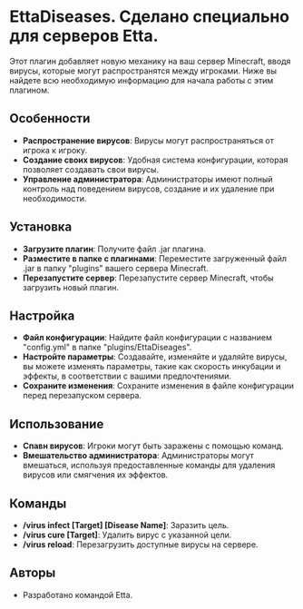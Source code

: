 # EttaDiseases. Сделано специально для серверов Etta.

Этот плагин добавляет новую механику на ваш сервер Minecraft, вводя вирусы, которые могут распространятся между игроками. Ниже вы найдете всю необходимую информацию для начала работы с этим плагином.

## Особенности

- **Распространение вирусов**: Вирусы могут распространяться от игрока к игроку.
- **Создание своих вирусов**: Удобная система конфигурации, которая позволяет создавать свои вирусы.
- **Управление администратора**: Администраторы имеют полный контроль над поведением вирусов, создание и их удаление при необходимости.

## Установка

- **Загрузите плагин**: Получите файл .jar плагина.
- **Разместите в папке с плагинами**: Переместите загруженный файл .jar в папку "plugins" вашего сервера Minecraft.
- **Перезапустите сервер**: Перезапустите сервер Minecraft, чтобы загрузить новый плагин.

## Настройка

- **Файл конфигурации**: Найдите файл конфигурации с названием "config.yml" в папке "plugins/EttaDiseages".
- **Настройте параметры**: Создавайте, изменяйте и удаляйте вирусы, вы можете изменять параметры, такие как скорость инкубации и эффекты, в соответствии с вашими предпочтениями.
- **Сохраните изменения**: Сохраните изменения в файле конфигурации перед перезапуском сервера.

## Использование

- **Спавн вирусов**: Игроки могут быть заражены с помощью команд.
- **Вмешательство администратора**: Администраторы могут вмешаться, используя предоставленные команды для удаления вирусов или смягчения их эффектов.

## Команды

- **/virus infect [Target] [Disease Name]**: Заразить цель.
- **/virus cure [Target]**: Удалить вирус с указанной цели.
- **/virus reload**: Перезагрузить доступные вирусы на сервере.

## Авторы

- Разработано командой Etta.

